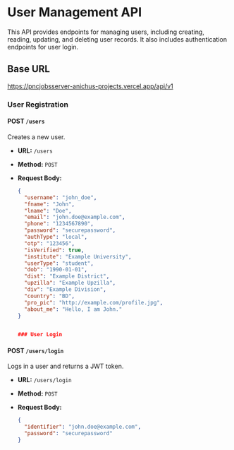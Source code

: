 # User Management API

This API provides endpoints for managing users, including creating, reading, updating, and deleting user records. It also includes authentication endpoints for user login.

## Base URL

https://pncjobsserver-anichus-projects.vercel.app/api/v1

### User Registration

#### POST `/users`

Creates a new user.

- **URL:** `/users`
- **Method:** `POST`
- **Request Body:**

  ```json
  {
    "username": "john_doe",
    "fname": "John",
    "lname": "Doe",
    "email": "john.doe@example.com",
    "phone": "1234567890",
    "password": "securepassword",
    "authType": "local",
    "otp": "123456",
    "isVerified": true,
    "institute": "Example University",
    "userType": "student",
    "dob": "1990-01-01",
    "dist": "Example District",
    "upzilla": "Example Upzilla",
    "div": "Example Division",
    "country": "BD",
    "pro_pic": "http://example.com/profile.jpg",
    "about_me": "Hello, I am John."
  }


  ### User Login
  ```

#### POST `/users/login`

Logs in a user and returns a JWT token.

- **URL:** `/users/login`
- **Method:** `POST`
- **Request Body:**

  ```json
  {
    "identifier": "john.doe@example.com",
    "password": "securepassword"
  }
  ```

```

```
